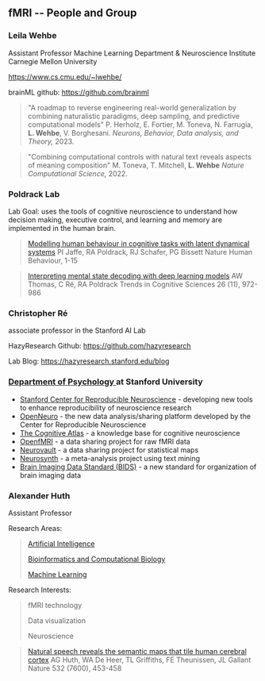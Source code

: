 ## fMRI -- People and Group

### Leila Wehbe

Assistant Professor
Machine Learning Department
& Neuroscience Institute
Carnegie Mellon University

https://www.cs.cmu.edu/~lwehbe/

brainML github: https://github.com/brainml

> "A roadmap to reverse engineering real-world generalization by combining naturalistic paradigms, deep sampling, and predictive computational models"
> P. Herholz, E. Fortier, M. Toneva, N. Farrugia, **L. Wehbe**, V. Borghesani.
> *Neurons, Behavior, Data analysis, and Theory,* 2023.

> "Combining computational controls with natural text reveals aspects of meaning composition"
> M. Toneva, T. Mitchell, **L. Wehbe**
> *Nature Computational Science,* 2022.



### Poldrack Lab

Lab Goal: uses the tools of cognitive neuroscience to understand how decision making, executive control, and learning and memory are implemented in the human brain.  

> [Modelling human behaviour in cognitive tasks with latent dynamical systems](https://scholar.google.com/citations?view_op=view_citation&hl=en&user=RbmLvDIAAAAJ&sortby=pubdate&citation_for_view=RbmLvDIAAAAJ:6Zm5LS9gQ5UC)
> PI Jaffe, RA Poldrack, RJ Schafer, PG Bissett
> Nature Human Behaviour, 1-15

> [Interpreting mental state decoding with deep learning models](https://scholar.google.com/citations?view_op=view_citation&hl=en&user=RbmLvDIAAAAJ&sortby=pubdate&citation_for_view=RbmLvDIAAAAJ:jq04SsiGh3QC)
> AW Thomas, C Ré, RA Poldrack
> Trends in Cognitive Sciences 26 (11), 972-986



### Christopher Ré

associate professor in the Stanford AI Lab

HazyResearch Github: https://github.com/hazyresearch

Lab Blog: https://hazyresearch.stanford.edu/blog



### [Department of Psychology ](http://psychology.stanford.edu/)at Stanford University

- [Stanford Center for Reproducible Neuroscience](http://reproducibility.stanford.edu/) - developing new tools to enhance reproducibility of neuroscience research
- [OpenNeuro](http://openneuro.org/) - the new data analysis/sharing platform developed by the Center for Reproducible Neuroscience
- [The Cognitive Atlas](http://www.cognitiveatlas.org/) - a knowledge base for cognitive neuroscience
- [OpenfMRI](http://openfmri.org/) - a data sharing project for raw fMRI data
- [Neurovault](http://neurovault.org/) - a data sharing project for statistical maps
- [Neurosynth](http://neurosynth.org/) - a meta-analysis project using text mining
- [Brain Imaging Data Standard (BIDS)](http://bids.neuroimaging.io/) - a new standard for organization of brain imaging data



### Alexander Huth

Assistant Professor

Research Areas:

> [Artificial Intelligence](https://www.cs.utexas.edu/research/artificial-intelligence)
>
> [Bioinformatics and Computational Biology](https://www.cs.utexas.edu/research/bioinformatics-and-computational-biology)
>
> [Machine Learning](https://www.cs.utexas.edu/research/machine-learning)

Research Interests: 

> fMRI technology
>
> Data visualization
>
> Neuroscience

> [Natural speech reveals the semantic maps that tile human cerebral cortex](https://scholar.google.com/citations?view_op=view_citation&hl=en&user=JNXWWkIAAAAJ&citation_for_view=JNXWWkIAAAAJ:UebtZRa9Y70C)
> AG Huth, WA De Heer, TL Griffiths, FE Theunissen, JL Gallant
> Nature 532 (7600), 453-458
